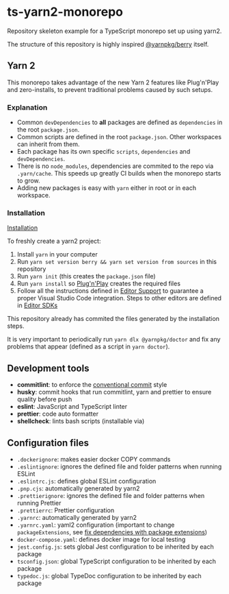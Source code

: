 # ts-yarn2-monorepo

Repository skeleton example for a TypeScript monorepo set up using yarn2.

The structure of this repository is highly inspired [@yarnpkg/berry](https://github.com/yarnpkg/berry) itself.

## Yarn 2

This monorepo takes advantage of the new Yarn 2 features like Plug'n'Play and zero-installs,
to prevent traditional problems caused by such setups.

### Explanation

- Common `devDependencies` to **all** packages are defined as `dependencies`
  in the root `package.json`.
- Common scripts are defined in the root `package.json`. Other workspaces can inherit from them.
- Each package has its own specific `scripts`, `dependencies` and `devDependencies`.
- There is no `node_modules`, dependencies are commited to the repo via `.yarn/cache`.
  This speeds up greatly CI builds when the monorepo starts to grow.
- Adding new packages is easy with `yarn` either in root or in each workspace.

### Installation

[Installation](https://yarnpkg.com/getting-started/install)

To freshly create a yarn2 project:

1. Install `yarn` in your computer
2. Run `yarn set version berry && yarn set version from sources` in this repository
3. Run `yarn init` (this creates the `package.json` file)
4. Run `yarn install` so [Plug'n'Play](https://yarnpkg.com/getting-started/migration#switching-to-plugnplay)
   creates the required files
5. Follow all the instructions defined in [Editor Support](https://yarnpkg.com/getting-started/migration#editor-support)
   to guarantee a proper Visual Studio Code integration. Steps to other editors are defined in
   [Editor SDKs](https://yarnpkg.com/getting-started/editor-sdks)

This repository already has commited the files generated by the installation steps.

It is very important to periodically run `yarn dlx @yarnpkg/doctor` and fix any problems that
appear (defined as a script in `yarn doctor`).

## Development tools

- **commitlint**: to enforce the [conventional commit](https://www.conventionalcommits.org/) style
- **husky**: commit hooks that run commitlint, yarn and prettier to ensure quality before push
- **eslint**: JavaScript and TypeScript linter
- **prettier**: code auto formatter
- **shellcheck**: lints bash scripts (installable via)

## Configuration files

- `.dockerignore`: makes easier docker COPY commands
- `.eslintignore`: ignores the defined file and folder patterns when running ESLint
- `.eslintrc.js`: defines global ESLint configuration
- `.pnp.cjs`: automatically generated by yarn2
- `.prettierignore`: ignores the defined file and folder patterns when running Prettier
- `.prettierrc`: Prettier configuration
- `.yarnrc`: automatically generated by yarn2
- `.yarnrc.yaml`: yaml2 configuration (important to change `packageExtensions`,
  see [fix dependencies with package extensions](https://yarnpkg.com/getting-started/migration#fix-dependencies-with-packageextensions))
- `docker-compose.yaml`: defines docker image for local testing
- `jest.config.js`: sets global Jest configuration to be inherited by each package
- `tsconfig.json`: global TypeScript configuration to be inherited by each package
- `typedoc.js`: global TypeDoc configuration to be inherited by each package
